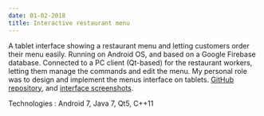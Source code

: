 ```yaml
---
date: 01-02-2018
title: Interactive restaurant menu
---
```


A tablet interface showing a restaurant menu and letting customers order their menu easily. Running on Android OS, and based on a Google Firebase database. Connected to a PC client (Qt-based) for the restaurant workers, letting them manage the commands and edit the menu. My personal role was to design and implement the menus interface on tablets. [GitHub repository](https://github.com/BolongZHANG/IGR203_CarteRestau), and [interface screenshots](assets/pdf/igr203-screenshots.pdf).

Technologies : Android 7, Java 7, Qt5, C++11
